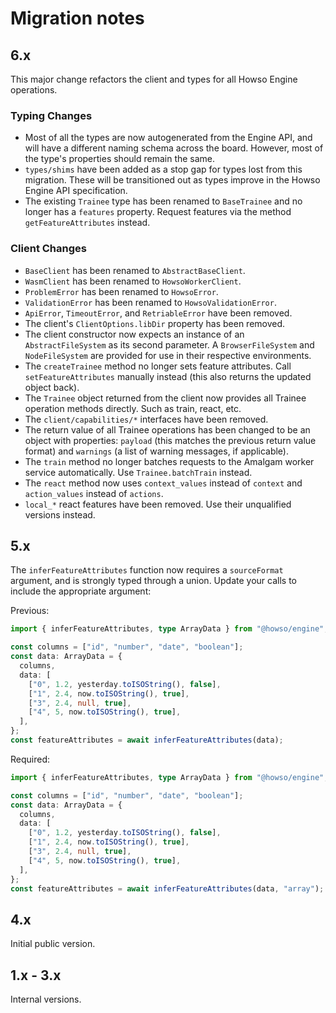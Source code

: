 # Migration notes

## 6.x

This major change refactors the client and types for all Howso Engine operations.

### Typing Changes

- Most of all the types are now autogenerated from the Engine API, and will have a different naming schema across
  the board. However, most of the type's properties should remain the same.
- `types/shims` have been added as a stop gap for types lost from this migration. These will be transitioned out as
  types improve in the Howso Engine API specification.
- The existing `Trainee` type has been renamed to `BaseTrainee` and no longer has a `features` property. Request
  features via the method `getFeatureAttributes` instead.

### Client Changes

- `BaseClient` has been renamed to `AbstractBaseClient`.
- `WasmClient` has been renamed to `HowsoWorkerClient`.
- `ProblemError` has been renamed to `HowsoError`.
- `ValidationError` has been renamed to `HowsoValidationError`.
- `ApiError`, `TimeoutError`, and `RetriableError` have been removed.
- The client's `ClientOptions.libDir` property has been removed.
- The client constructor now expects an instance of an `AbstractFileSystem` as its second parameter.
  A `BrowserFileSystem` and `NodeFileSystem` are provided for use in their respective environments.
- The `createTrainee` method no longer sets feature attributes. Call `setFeatureAttributes` manually instead
  (this also returns the updated object back).
- The `Trainee` object returned from the client now provides all Trainee operation methods directly. Such as train, react, etc.
- The `client/capabilities/*` interfaces have been removed.
- The return value of all Trainee operations has been changed to be an object with properties:
  `payload` (this matches the previous return value format) and `warnings` (a list of warning messages, if applicable).
- The `train` method no longer batches requests to the Amalgam worker service automatically. Use `Trainee.batchTrain` instead.
- The `react` method now uses `context_values` instead of `context` and `action_values` instead of `actions`.
- `local_*` react features have been removed. Use their unqualified versions instead.

## 5.x

The `inferFeatureAttributes` function now requires a `sourceFormat` argument, and is strongly typed through a union.
Update your calls to include the appropriate argument:

Previous:

```ts
import { inferFeatureAttributes, type ArrayData } from "@howso/engine";

const columns = ["id", "number", "date", "boolean"];
const data: ArrayData = {
  columns,
  data: [
    ["0", 1.2, yesterday.toISOString(), false],
    ["1", 2.4, now.toISOString(), true],
    ["3", 2.4, null, true],
    ["4", 5, now.toISOString(), true],
  ],
};
const featureAttributes = await inferFeatureAttributes(data);
```

Required:

```ts
import { inferFeatureAttributes, type ArrayData } from "@howso/engine";

const columns = ["id", "number", "date", "boolean"];
const data: ArrayData = {
  columns,
  data: [
    ["0", 1.2, yesterday.toISOString(), false],
    ["1", 2.4, now.toISOString(), true],
    ["3", 2.4, null, true],
    ["4", 5, now.toISOString(), true],
  ],
};
const featureAttributes = await inferFeatureAttributes(data, "array");
```

## 4.x

Initial public version.

## 1.x - 3.x

Internal versions.
